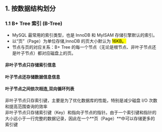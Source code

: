 ## 1. 按数据结构划分
### 1.1 B+ Tree 索引 (B-Tree)
- MySQL 最常用的索引类型，也是 InnoDB 和 MyISAM 存储引擎默认的索引。<br>
- 以“页”（Page）为单位存储,InnoDB 的页大小默认为 <mark>16KB。</mark><br>
- 节点与页的对应关系：B+ Tree 的每一个节点（无论是根节点、非叶子节点还是叶子节点）都对应磁盘上的页。
#### 非叶子节点只存储索引信息
#### 叶子节点还存储数据信息信息
#### 叶子节点之间依次相连,双向循环列表
非叶子节点只存索引键，主要是为了优化数据库的性能，特别是减少磁盘 I/O 次数和提高范围查询的效率<br>
非叶子节点只存储索引键（Key）和指向子节点的指针。由于一个索引键和指针的大小远小于一行完整的数据记录，因此在一个**页（Page）**中可以存储更多的索引键
